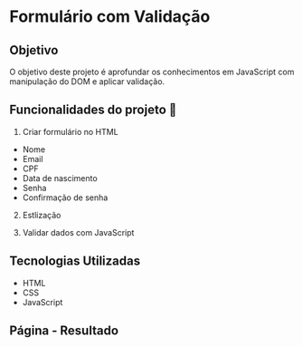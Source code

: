 # **Formulário com Validação**  

## **Objetivo**  
O objetivo deste projeto é aprofundar os conhecimentos em JavaScript com manipulação do DOM e aplicar validação.

## **Funcionalidades do projeto**  :hammer:  
1. Criar formulário no HTML
- Nome
- Email
- CPF  
- Data de nascimento 
- Senha
- Confirmação de senha
  
2. Estlização
 
3. Validar dados com JavaScript

## **Tecnologias Utilizadas**    
- HTML  
- CSS  
- JavaScript

## **Página - Resultado**


